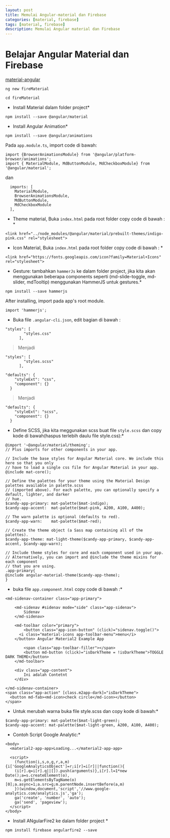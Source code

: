 ```yaml
---
layout: post
title: Memulai Angular-material dan Firebase
categories: [material, firebase]
tags: [material, firebase]
description: Memulai Angular material dan Firebase
---
```


# Belajar Angular Material dan Firebase
[material-angular](https://material.angular.io/)

```
ng new fireMaterial

cd fireMaterial
```

* Install Material dalam folder project*
```
npm install --save @angular/material
```

* Install Angular Animation*

```
npm install --save @angular/animations
```

Pada `app.module.ts`, import code di bawah:

```
import {BrowserAnimationsModule} from '@angular/platform-browser/animations';
import { MaterialModule, MdButtonModule, MdCheckboxModule} from '@angular/material';
```

dan

```
  imports: [
    MaterialModule,
    BrowserAnimationsModule,
    MdButtonModule,
    MdCheckboxModule
  ],
```

* Theme material, Buka `index.html` pada root folder copy code di bawah : *

```
<link href="../node_modules/@angular/material/prebuilt-themes/indigo-pink.css" rel="stylesheet">
```

* Icon Material, Buka `index.html` pada root folder copy code di bawah : *

```
<link href="https://fonts.googleapis.com/icon?family=Material+Icons" rel="stylesheet">
```

* Gesture: tambahkan `hammerJs` ke dalam folder project, jika kita akan 
menggunakan beberapa components seperti (md-slide-toggle, md-slider, mdTooltip) menggunakan HammerJS untuk gestures.*

```
npm install --save hammerjs
```

After installing, import pada app's root module.

```
import 'hammerjs';
```

* Buka file `.angular-cli.json`, edit bagian di bawah :

```
"styles": [
        "styles.css"
      ],
```

> Menjadi 

```
"styles": [
        "styles.scss"
      ],
```

```
"defaults": {
    "styleExt": "css",
    "component": {}
  }
```

> Menjadi 

```
"defaults": {
    "styleExt": "scss",
    "component": {}
  }
```

* Define SCSS, jika kita meggunakan scss buat file `style.scss` dan copy kode di bawah(haspus terlebih daulu file style.css):*

```
@import '~@angular/material/theming';
// Plus imports for other components in your app.

// Include the base styles for Angular Material core. We include this here so that you only
// have to load a single css file for Angular Material in your app.
@include mat-core();

// Define the palettes for your theme using the Material Design palettes available in palette.scss
// (imported above). For each palette, you can optionally specify a default, lighter, and darker
// hue.
$candy-app-primary: mat-palette($mat-indigo);
$candy-app-accent:  mat-palette($mat-pink, A200, A100, A400);

// The warn palette is optional (defaults to red).
$candy-app-warn:    mat-palette($mat-red);

// Create the theme object (a Sass map containing all of the palettes).
$candy-app-theme: mat-light-theme($candy-app-primary, $candy-app-accent, $candy-app-warn);

// Include theme styles for core and each component used in your app.
// Alternatively, you can import and @include the theme mixins for each component
// that you are using.
.app-primary{
@include angular-material-theme($candy-app-theme);
}

```


* buka file `app.component.html` copy code di bawah :*

```
<md-sidenav-container class="app-primary">

    <md-sidenav #sidenav mode="side" class="app-sidenav">
        Sidenav
    </md-sidenav>

    <md-toolbar color="primary">
        <button class="app-icon-button" (click)="sidenav.toggle()">
      <i class="material-icons app-toolbar-menu">menu</i>
    </button> Angular Material2 Example App

        <span class="app-toolbar-filler"></span>
        <button md-button (click)="isDarkTheme = !isDarkTheme">TOGGLE DARK THEME</button>
    </md-toolbar>

    <div class="app-content">
        Ini adalah Contetnt
    </div>

</md-sidenav-container>
<span class="app-action" [class.m2app-dark]="isDarkTheme">
  <button md-fab><md-icon>check circle</md-icon></button>
</span>
```

* Untuk merubah warna buka file style.scss dan copy kode di bawah:*

```
$candy-app-primary: mat-palette($mat-light-green);
$candy-app-accent: mat-palette($mat-light-green, A200, A100, A400);
```

* Contoh Script Google Analytic:*

```
<body>
  <material2-app-app>Loading...</material2-app-app>

  <script>
    (function(i,s,o,g,r,a,m){i['GoogleAnalyticsObject']=r;i[r]=i[r]||function(){
    (i[r].q=i[r].q||[]).push(arguments)},i[r].l=1*new Date();a=s.createElement(o),
    m=s.getElementsByTagName(o)[0];a.async=1;a.src=g;m.parentNode.insertBefore(a,m)
    })(window,document,'script','//www.google-analytics.com/analytics.js','ga');
    ga('create', 'number', 'auto');
    ga('send', 'pageview');
  </script>
</body>
```

* Install ANgularFire2 ke dalam folder project *

```
npm install firebase angularfire2 --save
```